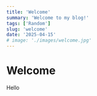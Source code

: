 ```yaml
---
title: 'Welcome'
summary: 'Welcome to my blog!'
tags: ['Random']
slug: 'welcome'
date: '2025-04-15'
# image: './images/welcome.jpg'
---
```


# Welcome

Hello
